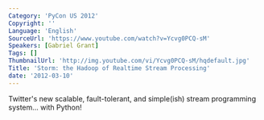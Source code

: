 ```yaml
---
Category: 'PyCon US 2012'
Copyright: ''
Language: 'English'
SourceUrl: 'https://www.youtube.com/watch?v=Ycvg0PCQ-sM'
Speakers: [Gabriel Grant]
Tags: []
ThumbnailUrl: 'http://img.youtube.com/vi/Ycvg0PCQ-sM/hqdefault.jpg'
Title: 'Storm: the Hadoop of Realtime Stream Processing'
date: '2012-03-10'
---
```

Twitter's new scalable, fault-tolerant, and simple(ish) stream programming
system... with Python!

